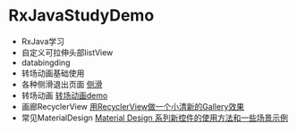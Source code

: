 # RxJavaStudyDemo
- RxJava学习
- 自定义可拉伸头部listView
- databingding
- 转场动画基础使用
- 各种侧滑退出页面 [侧滑](https://github.com/liuguangqiang/SwipeBack)
- 转场动画 [转场动画demo](https://github.com/lgvalle/Material-Animations)
- 画廊RecyclerView [用RecyclerView做一个小清新的Gallery效果](https://github.com/ryanlijianchang/Recyclerview-Gallery)
- 常见MaterialDesign [Material Design 系列新控件的使用方法和一些场景示例](https://github.com/pinguo-zhouwei/MaterialDesignSamples)
